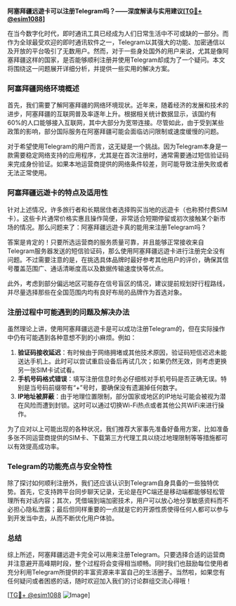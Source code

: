 **阿塞拜疆远遊卡可以注册Telegram吗？——深度解读与实用建议[[TG💪+ @esim1088](https://t.me/s/esim1088)]**

在当今数字化时代，即时通讯工具已经成为人们日常生活中不可或缺的一部分。而作为全球最受欢迎的即时通讯软件之一，Telegram以其强大的功能、加密通信以及开放的平台吸引了无数用户。然而，对于一些身处国外的用户来说，尤其是像阿塞拜疆这样的国家，是否能够顺利注册并使用Telegram却成为了一个疑问。本文将围绕这一问题展开详细分析，并提供一些实用的解决方案。

### 阿塞拜疆网络环境概述

首先，我们需要了解阿塞拜疆的网络环境现状。近年来，随着经济的发展和技术的进步，阿塞拜疆的互联网普及率逐年上升。根据相关统计数据显示，该国约有60%的人口能够接入互联网，其中大部分为宽带连接。尽管如此，由于受到某些政策的影响，部分国际服务在阿塞拜疆可能会面临访问限制或速度缓慢的问题。

对于希望使用Telegram的用户而言，这无疑是一个挑战。因为Telegram本身是一款需要稳定网络支持的应用程序，尤其是在首次注册时，通常需要通过短信验证码来完成身份验证。如果本地运营商提供的网络条件较差，则可能导致注册失败或者无法正常使用。

### 阿塞拜疆远遊卡的特点及适用性

针对上述情况，许多旅行者和长期居住者选择购买当地的远遊卡（也称预付费SIM卡）。这些卡片通常价格实惠且操作简便，非常适合短期停留或初次接触某个新市场的情况。那么问题来了：阿塞拜疆远遊卡真的能用来注册Telegram吗？

答案是肯定的！只要所选运营商的服务质量可靠，并且能够正常接收来自Telegram服务器发送的短信验证码，那么使用阿塞拜疆远遊卡进行注册完全没有问题。不过需要注意的是，在挑选具体品牌时最好参考其他用户的评价，确保其信号覆盖范围广、通话清晰度高以及数据传输速度快等优点。

此外，考虑到部分偏远地区可能存在信号盲区的情况，建议提前规划好行程路线，并尽量选择那些在全国范围内均有良好布局的品牌作为首选对象。

### 注册过程中可能遇到的问题及解决办法

虽然理论上讲，使用阿塞拜疆远遊卡是可以成功注册Telegram的，但在实际操作中仍有可能遇到各种意想不到的小麻烦。例如：

1. **验证码接收延迟**：有时候由于网络拥堵或其他技术原因，验证码短信迟迟未能送达手机上。此时可以尝试重启设备后再试几次；如果仍然无效，则考虑更换另一张SIM卡试试看。
2. **手机号码格式错误**：填写注册信息时务必仔细核对手机号码是否正确无误。特别是当号码前缀带有“+”号时，要确保没有遗漏掉任何数字。
3. **IP地址被屏蔽**：由于地理位置限制，部分国家或地区的IP地址可能会被视为潜在风险而遭到封锁。这时可以通过切换Wi-Fi热点或者其他公共WiFi来进行操作。

为了应对以上可能出现的各种状况，我们推荐大家事先准备好备用方案，比如准备多张不同运营商提供的SIM卡、下载第三方代理工具以绕过地理限制等等措施都可以有效提高成功率。

### Telegram的功能亮点与安全特性

除了探讨如何顺利注册外，我们还应该认识到Telegram自身具备的一些独特优势。首先，它支持跨平台同步聊天记录，无论是在PC端还是移动端都能够轻松管理所有对话内容；其次，凭借端到端加密技术，用户可以放心地分享敏感资料而不必担心隐私泄露；最后但同样重要的一点就是它的开源性质使得任何人都可以参与到开发当中去，从而不断优化用户体验。

### 总结

综上所述，阿塞拜疆远遊卡完全可以用来注册Telegram。只要选择合适的运营商并注意避开高峰期时段，整个过程将会变得相当顺畅。同时我们也鼓励每位使用者充分利用Telegram所提供的丰富资源来丰富自己的生活圈子。当然啦，如果您有任何疑问或者困惑的话，随时欢迎加入我们的讨论群组交流心得哦！

[[TG💪+ @esim1088](https://t.me/s/esim1088) ![Image](https://i.postimg.cc/4NQfJmqS/Snipaste-2025-05-13-00-14-12.png)]